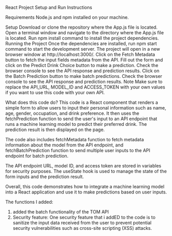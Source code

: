 React Project Setup and Run Instructions

Requirements
Node.js and npm installed on your machine.

Setup
Download or clone the repository where the App.js file is located.
Open a terminal window and navigate to the directory where the App.js file is located.
Run npm install command to install the project dependencies.
Running the Project
Once the dependencies are installed, run npm start command to start the development server.
The project will open in a new browser window at http://localhost:3000/.
Click on the Fetch Metadata button to fetch the input fields metadata from the API.
Fill out the form and click on the Predict Drink Choice button to make a prediction.
Check the browser console to see the API response and prediction results.
Click on the Batch Prediction button to make batch predictions.
Check the browser console to see the API response and prediction results.
Note
Make sure to replace the API_URL, MODEL_ID and ACCESS_TOKEN with your own values if you want to use this code with your own API.


What does this code do? 
This code is a React component that renders a simple form to allow users to input their personal information such as name, age, gender, occupation, and drink preference. It then uses the fetchPrediction function to send the user's input to an API endpoint that runs a machine learning model to predict their preferred drink. The prediction result is then displayed on the page.

The code also includes fetchMetadata function to fetch metadata information about the model from the API endpoint, and fetchBatchPrediction function to send multiple user inputs to the API endpoint for batch prediction.

The API endpoint URL, model ID, and access token are stored in variables for security purposes. The useState hook is used to manage the state of the form inputs and the prediction result.

Overall, this code demonstrates how to integrate a machine learning model into a React application and use it to make predictions based on user inputs.

The functions I added: 

1. added the batch functionality of the TOM API
2. Security feature: One security feature that i addED to the code is to sanitize the input data received from the user to prevent potential security vulnerabilities such as cross-site scripting (XSS) attacks.


